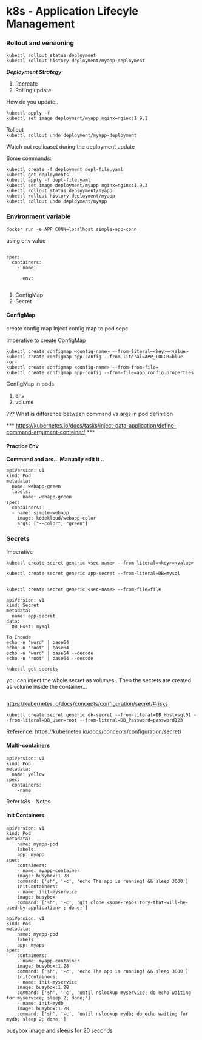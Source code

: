 # k8s - Application Lifecyle Management

### Rollout and versioning

```
kubectl rollout status deployment
kubectl rollout history deployment/myapp-deployment
```

***Deployment Strategy***

1. Recreate
2. Rolling update

How do you update..

```
kubectl apply -f 
kubectl set image deployment/myapp nginx=nginx:1.9.1
```

Rollout <br>
`kubectl rollout undo deployment/myapp-deployment`

Watch out replicaset during the deployment update 

Some commands:

```
kubectl create -f deployment depl-file.yaml
kubectl get deployments
kubectl apply -f depl-file.yaml
kubectl set image deployment/myapp nginx=nginx:1.9.3
kubectl rollout status deployment/myapp
kubectl rollout history deployment/myapp
kubectl rollout undo deployment/myapp
```

### Environment variable

`docker run -e APP_CONN=localhost simple-app-conn`

using env value

```

spec:
  containers:
    - name:
     
      env:
    
```

1. ConfigMap
2. Secret

#### ConfigMap

create config map
Inject config map to pod sepc

Imperative to create ConfigMap

```
kubectl create configmap <config-name> --from-literal=<key>=<value>
kubectl create configmap app-config --from-literal=APP_COLOR=blue
-or-
kubectl create configmap <config-name> --from-from-file=
kubectl create configmap app-config --from-file=app_config.properties
```

ConfigMap in pods

1. env
2. volume 


??? What is difference between command vs args in pod definition

*** https://kubernetes.io/docs/tasks/inject-data-application/define-command-argument-container/ ***


#### Practice Env 

<b>Command and ars... Manually edit it .. </b>

```
apiVersion: v1
kind: Pod
metadata:
  name: webapp-green
  labels:
      name: webapp-green
spec:
  containers:
  - name: simple-webapp
    image: kodekloud/webapp-color
    args: ["--color", "green"] 

```
### Secrets 

Imperative
```
kubectl create secret generic <sec-name> --from-literal=<key>=<value>

kubectl create secret generic app-secret --from-literal=DB=mysql


kubectl create secret generic <sec-name> --from-file=file
```


```
apiVersion: v1
kind: Secret
metadata:
  name: app-secret
data:
  DB_Host: mysql

To Encode
echo -n 'word' | base64
echo -n 'root' | base64
echo -n 'word' | base64 --decode
echo -n 'root' | base64 --decode
```

```
kubectl get secrets

```

you can inject the whole secret as volumes..
Then the secrets are created as volume inside the container... 

```

```

https://kubernetes.io/docs/concepts/configuration/secret/#risks


```
kubectl create secret generic db-secret --from-literal=DB_Host=sql01 --from-literal=DB_User=root --from-literal=DB_Password=password123

```

Reference: 
https://kubernetes.io/docs/concepts/configuration/secret/


#### Multi-containers

```
apiVersion: v1
kind: Pod
metadata:
  name: yellow
spec:
  containers:
    -name
```

Refer k8s - Notes 

#### Init Containers

```
apiVersion: v1
kind: Pod
metadata:
    name: myapp-pod
    labels:
    app: myapp
spec:
    containers:
    - name: myapp-container
    image: busybox:1.28
    command: ['sh', '-c', 'echo The app is running! && sleep 3600']
    initContainers:
    - name: init-myservice
    image: busybox
    command: ['sh', '-c', 'git clone <some-repository-that-will-be-used-by-application> ; done;']
```

```
apiVersion: v1
kind: Pod
metadata:
    name: myapp-pod
    labels:
    app: myapp
spec:
    containers:
    - name: myapp-container
    image: busybox:1.28
    command: ['sh', '-c', 'echo The app is running! && sleep 3600']
    initContainers:
    - name: init-myservice
    image: busybox:1.28
    command: ['sh', '-c', 'until nslookup myservice; do echo waiting for myservice; sleep 2; done;']
    - name: init-mydb
    image: busybox:1.28
    command: ['sh', '-c', 'until nslookup mydb; do echo waiting for mydb; sleep 2; done;']
```

busybox image and sleeps for 20 seconds


